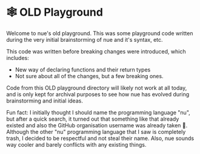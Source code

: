 # 🕸️ OLD Playground

Welcome to nue's old playground. This was some playground code written during the very initial brainstorming of nue and it's syntax, etc.

This code was written before breaking changes were introduced, which includes:

- New way of declaring functions and their return types
- Not sure about all of the changes, but a few breaking ones.

Code from this OLD playground directory will likely not work at all today, and is only kept for archival purposes to see how nue has evolved during brainstorming and initial ideas.

Fun fact: I initially thought I should name the programming language "nu", but after a quick search, it turned out that something like that already existed and also the GitHub organisation username was already taken 😬. Although the other "nu" programming language that I saw is completely trash, I decided to be respectful and not steal their name. Also, nue sounds way cooler and barely conflicts with any existing things.
